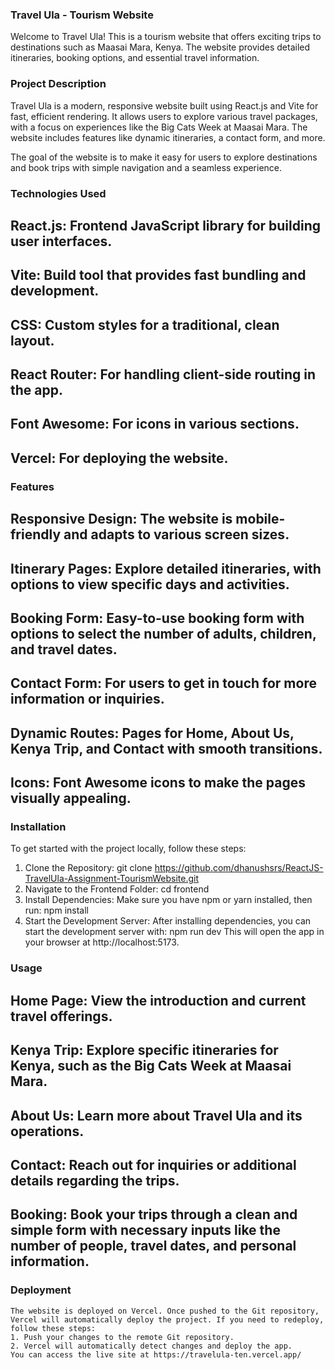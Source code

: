 ### Travel Ula - Tourism Website
Welcome to Travel Ula! This is a tourism website that offers exciting trips to destinations such as Maasai Mara, Kenya. The website provides detailed itineraries, booking options, and essential travel information.

### Project Description
Travel Ula is a modern, responsive website built using React.js and Vite for fast, efficient rendering. It allows users to explore various travel packages, with a focus on experiences like the Big Cats Week at Maasai Mara. The website includes features like dynamic itineraries, a contact form, and more.

The goal of the website is to make it easy for users to explore destinations and book trips with simple navigation and a seamless experience.

### Technologies Used
  ## React.js: Frontend JavaScript library for building user interfaces.
  ## Vite: Build tool that provides fast bundling and development.
  ## CSS: Custom styles for a traditional, clean layout.
  ## React Router: For handling client-side routing in the app.
  ## Font Awesome: For icons in various sections.
  ## Vercel: For deploying the website.

### Features
  ## Responsive Design: The website is mobile-friendly and adapts to various screen sizes.
  ## Itinerary Pages: Explore detailed itineraries, with options to view specific days and activities.
  ## Booking Form: Easy-to-use booking form with options to select the number of adults, children, and travel dates.
  ## Contact Form: For users to get in touch for more information or inquiries.
  ## Dynamic Routes: Pages for Home, About Us, Kenya Trip, and Contact with smooth transitions.
  ## Icons: Font Awesome icons to make the pages visually appealing.

### Installation
To get started with the project locally, follow these steps:

  1. Clone the Repository:
     git clone https://github.com/dhanushsrs/ReactJS-TravelUla-Assignment-TourismWebsite.git
  2. Navigate to the Frontend Folder:
     cd frontend
  3. Install Dependencies:
     Make sure you have npm or yarn installed, then run:
     npm install
  4. Start the Development Server:
     After installing dependencies, you can start the development server with:
     npm run dev
     This will open the app in your browser at http://localhost:5173.

### Usage
  ## Home Page: View the introduction and current travel offerings.
  ## Kenya Trip: Explore specific itineraries for Kenya, such as the Big Cats Week at Maasai Mara.
  ## About Us: Learn more about Travel Ula and its operations.
  ## Contact: Reach out for inquiries or additional details regarding the trips.
  ## Booking: Book your trips through a clean and simple form with necessary inputs like the number of people, travel dates, and personal information.

### Deployment
    The website is deployed on Vercel. Once pushed to the Git repository, Vercel will automatically deploy the project. If you need to redeploy, follow these steps:
    1. Push your changes to the remote Git repository.
    2. Vercel will automatically detect changes and deploy the app.
    You can access the live site at https://travelula-ten.vercel.app/
